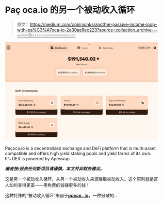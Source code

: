 # Paç oca.io 的另一个被动收入循环

> 原文：<https://medium.com/coinmonks/another-passive-income-loop-with-pa%C3%A7oca-io-2e30ae6ec223?source=collection_archive---------1----------------------->

![](img/81f05f31c58e60b8727764fb6d36d137.png)

Paçoca.io is a decentralized exchange and DeFi platform that is multi-asset compatible and offers high yield staking pools and yield farms of its own. It’s DEX is powered by Apeswap.

***编者按:投资任何新项目请谨慎，本文并非财务建议。***

这是另一个被动收入循环，从另一个被动收入来源赚取被动收入。这个原则就是富人如何变得更富——用免费的钱赚更多的钱！

这种特殊的“被动收入循环”来自于[***paoca . io***](https://pacoca.io/)，一种分散的…